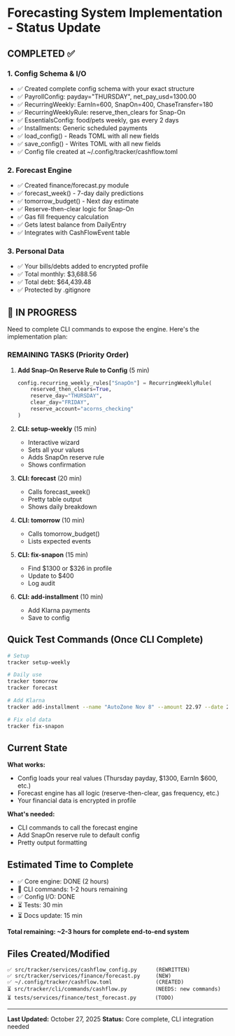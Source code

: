 # Forecasting System Implementation - Status Update

##  COMPLETED ✅

### 1. Config Schema & I/O
- ✅ Created complete config schema with your exact structure
- ✅ PayrollConfig: payday="THURSDAY", net_pay_usd=1300.00
- ✅ RecurringWeekly: EarnIn=600, SnapOn=400, ChaseTransfer=180
- ✅ RecurringWeeklyRule: reserve_then_clears for Snap-On
- ✅ EssentialsConfig: food/pets weekly, gas every 2 days
- ✅ Installments: Generic scheduled payments
- ✅ load_config() - Reads TOML with all new fields
- ✅ save_config() - Writes TOML with all new fields
- ✅ Config file created at ~/.config/tracker/cashflow.toml

### 2. Forecast Engine  
- ✅ Created finance/forecast.py module
- ✅ forecast_week() - 7-day daily predictions
- ✅ tomorrow_budget() - Next day estimate
- ✅ Reserve-then-clear logic for Snap-On
- ✅ Gas fill frequency calculation
- ✅ Gets latest balance from DailyEntry
- ✅ Integrates with CashFlowEvent table

### 3. Personal Data
- ✅ Your bills/debts added to encrypted profile
- ✅ Total monthly: $3,688.56
- ✅ Total debt: $64,439.48
- ✅ Protected by .gitignore

## 🔨 IN PROGRESS

Need to complete CLI commands to expose the engine. Here's the implementation plan:

### REMAINING TASKS (Priority Order)

1. **Add Snap-On Reserve Rule to Config** (5 min)
   ```python
   config.recurring_weekly_rules["SnapOn"] = RecurringWeeklyRule(
       reserved_then_clears=True,
       reserve_day="THURSDAY",
       clear_day="FRIDAY", 
       reserve_account="acorns_checking"
   )
   ```

2. **CLI: setup-weekly** (15 min)
   - Interactive wizard
   - Sets all your values
   - Adds SnapOn reserve rule
   - Shows confirmation

3. **CLI: forecast** (20 min)
   - Calls forecast_week()
   - Pretty table output
   - Shows daily breakdown

4. **CLI: tomorrow** (10 min)
   - Calls tomorrow_budget()
   - Lists expected events

5. **CLI: fix-snapon** (15 min)
   - Find $1300 or $326 in profile
   - Update to $400
   - Log audit

6. **CLI: add-installment** (10 min)
   - Add Klarna payments
   - Save to config

## Quick Test Commands (Once CLI Complete)

```bash
# Setup
tracker setup-weekly

# Daily use
tracker tomorrow
tracker forecast

# Add Klarna
tracker add-installment --name "AutoZone Nov 8" --amount 22.97 --date 2025-11-08

# Fix old data
tracker fix-snapon
```

## Current State

**What works:**
- Config loads your real values (Thursday payday, $1300, EarnIn $600, etc.)
- Forecast engine has all logic (reserve-then-clear, gas frequency, etc.)
- Your financial data is encrypted in profile

**What's needed:**
- CLI commands to call the forecast engine
- Add SnapOn reserve rule to default config
- Pretty output formatting

## Estimated Time to Complete

- ✅ Core engine: DONE (2 hours)
- 🔨 CLI commands: 1-2 hours remaining
- ✅ Config I/O: DONE  
- ⏳ Tests: 30 min
- ⏳ Docs update: 15 min

**Total remaining: ~2-3 hours for complete end-to-end system**

## Files Created/Modified

```
✅ src/tracker/services/cashflow_config.py      (REWRITTEN)
✅ src/tracker/services/finance/forecast.py     (NEW)
✅ ~/.config/tracker/cashflow.toml              (CREATED)
⏳ src/tracker/cli/commands/cashflow.py         (NEEDS: new commands)
⏳ tests/services/finance/test_forecast.py      (TODO)
```

---
**Last Updated:** October 27, 2025
**Status:** Core complete, CLI integration needed
